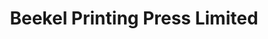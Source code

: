 ---
title: "Beekel Printing Press Limited"
url: /accra/beekel-printing-press-limited/
shop: Kopieren
---